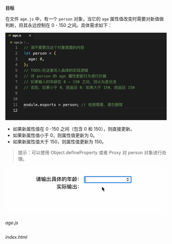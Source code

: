 **目标**

在文件 `age.js` 中，有一个 `person` 对象，当它的 `age` 属性值改变时需要对新值做判断，将其永远控制在 0 - 150 之间。具体需求如下：

![img](img/偷梁换柱T.assets/71fe4ff6a4a0e5077a7f45187b1678c4-0)

- 如果新属性值在 0 -150 之间（包含 0 和 150），则直接更新。
- 如果新属性值小于 0，则属性值更新为 0。
- 如果新属性值大于 150，则属性值更新为 150。

> 提示：可以使用 Object.defineProperty 或者 Proxy 对 person 对象进行处理。

![img](img/偷梁换柱T.assets/4e06a2cc1da2a5bc5664fc529a3e30a7-0)

*age.js*

```

```

*index.html*

```

```

